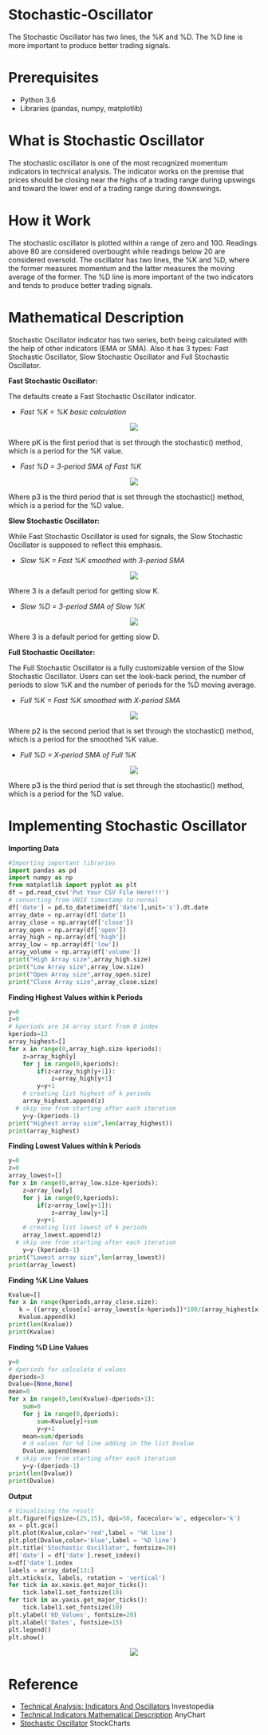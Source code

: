 # Stochastic-Oscillator
The Stochastic Oscillator has two lines, the %K and %D. The %D line is more important to produce better trading signals.
# Prerequisites
* Python 3.6
* Libraries (pandas, numpy, matplotlib)
# What is Stochastic Oscillator
 The stochastic oscillator is one of the most recognized momentum indicators in technical analysis. The indicator works on the premise that prices should be closing near the highs of a trading range during upswings and toward the lower end of a trading range during downswings.
# How it Work
 The stochastic oscillator is plotted within a range of zero and 100. Readings above 80 are considered overbought while readings below 20 are considered oversold. The oscillator has two lines, the %K and %D, where the former measures momentum and the latter measures the moving average of the former. The %D line is more important of the two indicators and tends to produce better trading signals.
# Mathematical Description
Stochastic Oscillator indicator has two series, both being calculated with the help of other indicators (EMA or SMA). Also it has 3 types: Fast Stochastic Oscillator, Slow Stochastic Oscillator and Full Stochastic Oscillator.

**Fast Stochastic Oscillator:**

The defaults create a Fast Stochastic Oscillator indicator.
* *Fast %K = %K basic calculation*
<p align="center"> 
<img src="https://static.anychart.com/images/technical_indicators/fastK.png"></p>

Where pK is the first period that is set through the stochastic() method, which is a period for the %K value.
* *Fast %D = 3-period SMA of Fast %K*
<p align="center"> 
<img src="https://static.anychart.com/images/technical_indicators/fastD.png"></p>

Where p3 is the third period that is set through the stochastic() method, which is a period for the %D value.

**Slow Stochastic Oscillator:**

While Fast Stochastic Oscillator is used for signals, the Slow Stochastic Oscillator is supposed to reflect this emphasis.
* *Slow %K = Fast %K smoothed with 3-period SMA*
<p align="center"> 
<img src="https://static.anychart.com/images/technical_indicators/slowK.png"></p>

Where 3 is a default period for getting slow K.
* *Slow %D = 3-period SMA of Slow %K*
<p align="center"> 
<img src="https://static.anychart.com/images/technical_indicators/slowD.png"></p>

Where 3 is a default period for getting slow D.

**Full Stochastic Oscillator:**

The Full Stochastic Oscillator is a fully customizable version of the Slow Stochastic Oscillator. Users can set the look-back period, the number of periods to slow %K and the number of periods for the %D moving average.
* *Full %K = Fast %K smoothed with X-period SMA*
<p align="center"> 
<img src="https://static.anychart.com/images/technical_indicators/fullK.png"></p>

Where p2 is the second period that is set through the stochastic() method, which is a period for the smoothed %K value.
* *Full %D = X-period SMA of Full %K*
<p align="center"> 
<img src="https://static.anychart.com/images/technical_indicators/fullD.png"></p>

Where p3 is the third period that is set through the stochastic() method, which is a period for the %D value.
# Implementing Stochastic Oscillator
**Importing Data**
```python
#Importing important libraries
import pandas as pd
import numpy as np
from matplotlib import pyplot as plt
df = pd.read_csv('Put Your CSV File Here!!!')
# converting from UNIX timestamp to normal
df['date'] = pd.to_datetime(df['date'],unit='s').dt.date
array_date = np.array(df['date'])
array_close = np.array(df['close'])
array_open = np.array(df['open'])
array_high = np.array(df['high'])
array_low = np.array(df['low'])
array_volume = np.array(df['volume'])
print("High Array size",array_high.size)
print("Low Array size",array_low.size)
print("Open Array size",array_open.size)
print("Close Array size",array_close.size)
```
**Finding Highest Values within k Periods**
```python
y=0
z=0
# kperiods are 14 array start from 0 index
kperiods=13
array_highest=[]
for x in range(0,array_high.size-kperiods):
	z=array_high[y]
	for j in range(0,kperiods):
		if(z<array_high[y+1]):
			z=array_high[y+1]
		y=y+1
	# creating list highest of k periods
	array_highest.append(z)
  # skip one from starting after each iteration
	y=y-(kperiods-1)
print("Highest array size",len(array_highest))
print(array_highest)
```
**Finding Lowest Values within k Periods**
```python
y=0
z=0
array_lowest=[]
for x in range(0,array_low.size-kperiods):
	z=array_low[y]
	for j in range(0,kperiods):
		if(z>array_low[y+1]):
			z=array_low[y+1]
		y=y+1
	# creating list lowest of k periods
	array_lowest.append(z)
  # skip one from starting after each iteration
	y=y-(kperiods-1)
print("Lowest array size",len(array_lowest))
print(array_lowest)
```
**Finding %K Line Values**
```python
Kvalue=[]
for x in range(kperiods,array_close.size):
   k = ((array_close[x]-array_lowest[x-kperiods])*100/(array_highest[x-kperiods]-array_lowest[x-kperiods]))
   Kvalue.append(k)
print(len(Kvalue))
print(Kvalue)
```
**Finding %D Line Values**
```python
y=0
# dperiods for calculate d values
dperiods=3
Dvalue=[None,None]
mean=0
for x in range(0,len(Kvalue)-dperiods+1):
	sum=0
	for j in range(0,dperiods):
		sum=Kvalue[y]+sum
		y=y+1
	mean=sum/dperiods
	# d values for %d line adding in the list Dvalue
	Dvalue.append(mean)
  # skip one from starting after each iteration
	y=y-(dperiods-1)
print(len(Dvalue))
print(Dvalue)
```
**Output**
```python
# Visualising the result
plt.figure(figsize=(25,15), dpi=50, facecolor='w', edgecolor='k')
ax = plt.gca() 
plt.plot(Kvalue,color='red',label = '%K line')
plt.plot(Dvalue,color='blue',label = '%D line')
plt.title('Stochastic Oscillator', fontsize=20)
df['date'] = df['date'].reset_index()
x=df['date'].index
labels = array_date[13:]
plt.xticks(x, labels, rotation = 'vertical')
for tick in ax.xaxis.get_major_ticks():
    tick.label1.set_fontsize(10)
for tick in ax.yaxis.get_major_ticks():
    tick.label1.set_fontsize(10)
plt.ylabel('KD_Values', fontsize=20)
plt.xlabel('Dates', fontsize=15)
plt.legend()
plt.show()
```
<p align="center">
  <img src=https://user-images.githubusercontent.com/26857440/38804573-77031dfc-4190-11e8-954f-1dcc2d2e7d46.PNG></p>
  
# Reference
* [Technical Analysis: Indicators And Oscillators](https://www.investopedia.com/terms/s/stochasticoscillator.asp) Investopedia
* [Technical Indicators Mathematical Description](https://docs.anychart.com/Stock_Charts/Technical_Indicators/Mathematical_Description#stochastic_oscillator) AnyChart
* [Stochastic Oscillator](http://stockcharts.com/school/doku.php?id=chart_school:technical_indicators:stochastic_oscillator_fast_slow_and_full) StockCharts
